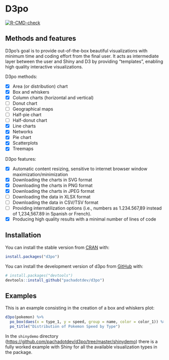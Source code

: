 
<!-- README.md is generated from README.Rmd. Please edit that file -->

# D3po

<!-- badges: start -->

[![R-CMD-check](https://github.com/pachadotdev/d3po/actions/workflows/R-CMD-check.yaml/badge.svg)](https://github.com/pachadotdev/d3po/actions/workflows/R-CMD-check.yaml)
<!-- badges: end -->

## Methods and features

D3po’s goal is to provide out-of-the-box beautiful visualizations with
minimum time and coding effort from the final user. It acts as
intermediate layer between the user and Shiny and D3 by providing
“templates”, enabling high quality interactive visualizations.

D3po methods:

- [x] Area (or distribution) chart
- [x] Box and whiskers
- [x] Column charts (horizontal and vertical)
- [ ] Donut chart
- [ ] Geographical maps
- [ ] Half-pie chart
- [ ] Half-donut chart
- [x] Line charts
- [x] Networks
- [x] Pie chart
- [x] Scatterplots
- [x] Treemaps

D3po features:

- [x] Automatic content resizing, sensitive to internet browser window
  maximization/minimization
- [x] Downloading the charts in SVG format
- [x] Downloading the charts in PNG format
- [x] Downloading the charts in JPEG format
- [ ] Downloading the data in XLSX format
- [ ] Downloading the data in CSV/TSV format
- [ ] Providing internatilization options (i.e., numbers as 1.234.567,89
  instead of 1,234,567.89 in Spanish or French).
- [x] Producing high quality results with a minimal number of lines of
  code

## Installation

You can install the stable version from
[CRAN](https://cran.r-project.org/) with:

``` r
install.packages("d3po")
```

You can install the development version of d3po from
[GitHub](https://github.com/) with:

``` r
# install.packages("devtools")
devtools::install_github("pachadotdev/d3po")
```

## Examples

This is an example consisting in the creation of a box and whiskers
plot:

``` r
d3po(pokemon) %>%
  po_box(daes(x = type_1, y = speed, group = name, color = color_1)) %>%
  po_title("Distribution of Pokemon Speed by Type")
```

In the `shinydemo` directory
(<https://github.com/pachadotdev/d3po/tree/master/shinydemo>) there is a
fully worked example with Shiny for all the available visualization
types in the package.
